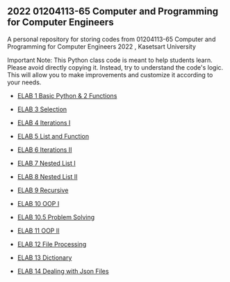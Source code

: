 ## 2022 01204113-65 Computer and Programming for Computer Engineers

A personal repository for storing codes from 01204113-65 Computer and Programming for Computer Engineers 2022 , Kasetsart University

Important Note: This Python class code is meant to help students learn. Please avoid directly copying it. Instead, try to understand the code's logic. This will allow you to make improvements and customize it according to your needs.

- [ELAB 1 Basic Python & 2 Functions](https://colab.research.google.com/drive/13ybCmxf9GtqZux57OFSi8eJ6ZYOiKUdk)

- [ELAB 3 Selection](https://colab.research.google.com/drive/1C4YBXjttSPk8sq08SJUNuiFJf5CTnLfy)

- [ELAB 4 Iterations I](https://colab.research.google.com/drive/1bXUcrPojvk2VUyrG9B1VKo3ZYyYPYodv)

- [ELAB 5 List and Function](https://colab.research.google.com/drive/193o62pYfrB_QThV1AZcgeMFdslLyfzc_)

- [ELAB 6 Iterations II](https://colab.research.google.com/drive/1YQVJdRxCcUzxnPfIfNH4cWWOuXpZEXvg)

- [ELAB 7 Nested List I](https://colab.research.google.com/drive/1-tYM80ZREMVP_avycP0QW_-yRViAIayc)

- [ELAB 8 Nested List II](https://colab.research.google.com/drive/1yqtWZLQUUKaAu0165mGIMA8Ibaxrhe3Y)

- [ELAB 9 Recursive](https://colab.research.google.com/drive/1bHVMKeETyoVtyK5Do9k2ryEjhT7c1nYj)

- [ELAB 10 OOP I](https://colab.research.google.com/drive/1FweNE3tU1X9C3fa-Ffi9ARnJUyZw3KWC)

- [ELAB 10.5 Problem Solving](https://colab.research.google.com/drive/1Yb62GxN8GFtx8oc8DOhwHnL3iQuNDUin)

- [ELAB 11 OOP II](https://colab.research.google.com/drive/1iCCm18voB747AZKCECHRKAXFOfn78Tp-)

- [ELAB 12 File Processing](https://colab.research.google.com/drive/1YzQx46-HhpOrvO56AfNDdMUgd3MR7PJd)

- [ELAB 13 Dictionary](https://colab.research.google.com/drive/1AnrDNRxGA4R-SzV62ZSdWYZAtB8gTiEJ)

- [ELAB 14 Dealing with Json Files](https://colab.research.google.com/drive/1SdufUvUxh6oS4esVOrlJ89PQxljsAZUM)
